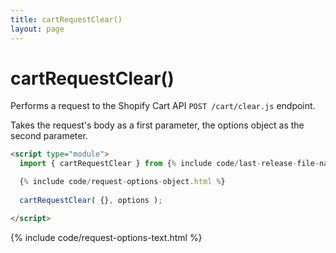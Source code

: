 ```yaml
---
title: cartRequestClear()
layout: page
---
```


# cartRequestClear()

Performs a request to the Shopify Cart API `POST /cart/clear.js` endpoint.

Takes the request's body as a first parameter, the options object as the second parameter.

```html
<script type="module">
  import { cartRequestClear } from {% include code/last-release-file-name.html asset_url=true %}

  {% include code/request-options-object.html %}
    
  cartRequestClear( {}, options );

</script>
```

{% include code/request-options-text.html %}